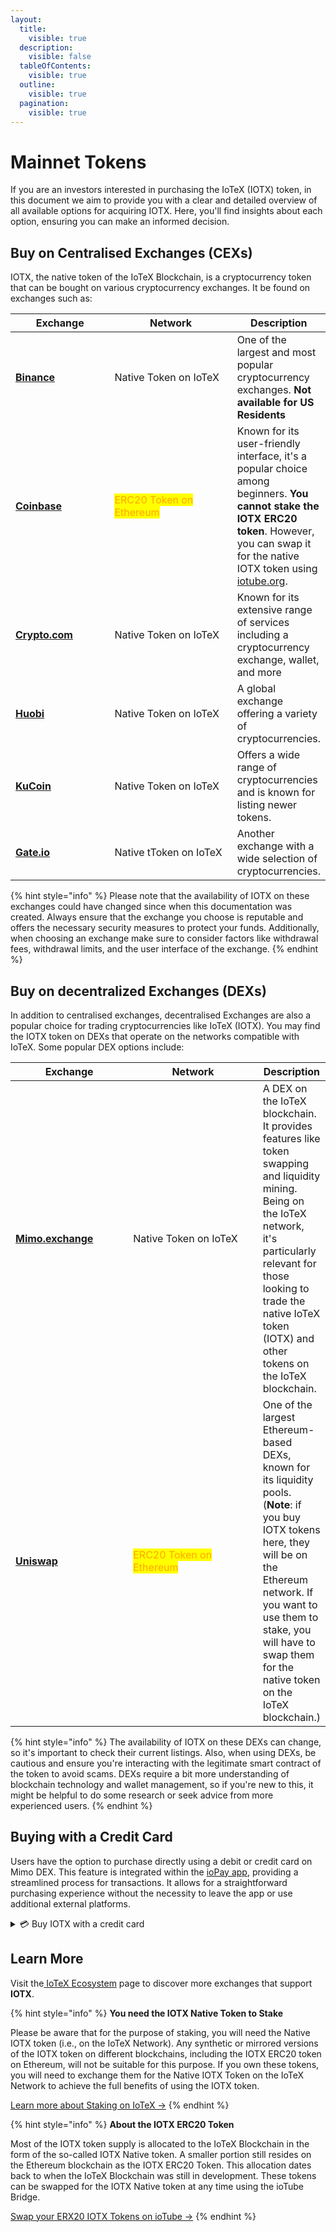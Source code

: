 ```yaml
---
layout:
  title:
    visible: true
  description:
    visible: false
  tableOfContents:
    visible: true
  outline:
    visible: true
  pagination:
    visible: true
---
```


# Mainnet Tokens

If you are an investors interested in purchasing the IoTeX (IOTX) token, in this document we aim to provide you with a clear and detailed overview of all available options for acquiring IOTX. Here, you'll find insights about each option, ensuring you can make an informed decision.

## Buy on Centralised Exchanges (CEXs)

IOTX, the native token of the IoTeX Blockchain, is a cryptocurrency token that can be bought on various cryptocurrency exchanges. It be found on exchanges such as:

<table><thead><tr><th width="156.33333333333331">Exchange</th><th width="210">Network</th><th>Description</th></tr></thead><tbody><tr><td><a href="https://www.binance.com/"><strong>Binance</strong></a></td><td>Native Token on IoTeX</td><td>One of the largest and most popular cryptocurrency exchanges. <strong>Not available for US Residents</strong></td></tr><tr><td><a href="https://www.coinbase.com/"><strong>Coinbase</strong></a></td><td><mark style="color:orange;">ERC20 Token on Ethereum</mark></td><td>Known for its user-friendly interface, it's a popular choice among beginners. <strong>You cannot stake the IOTX ERC20 token</strong>. However, you can swap it for the native IOTX token using <a href="https://iotube.org">iotube.org</a>. </td></tr><tr><td><a href="https://crypto.com"><strong>Crypto.com</strong></a></td><td>Native Token on IoTeX</td><td>Known for its extensive range of services including a cryptocurrency exchange, wallet, and more</td></tr><tr><td><a href="https://www.htx.com/"><strong>Huobi</strong></a></td><td>Native Token on IoTeX</td><td>A global exchange offering a variety of cryptocurrencies.</td></tr><tr><td><a href="https://www.kucoin.com/"><strong>KuCoin</strong></a></td><td>Native Token on IoTeX</td><td>Offers a wide range of cryptocurrencies and is known for listing newer tokens.</td></tr><tr><td><a href="https://www.gate.io/"><strong>Gate.io</strong></a></td><td>Native tToken on IoTeX</td><td>Another exchange with a wide selection of cryptocurrencies.</td></tr></tbody></table>

{% hint style="info" %}
Please note that the availability of IOTX on these exchanges could have changed since when this documentation was created. Always ensure that the exchange you choose is reputable and offers the necessary security measures to protect your funds. Additionally, when choosing an exchange make sure to consider factors like withdrawal fees, withdrawal limits, and the user interface of the exchange.&#x20;
{% endhint %}

## Buy on decentralized Exchanges (DEXs) <a href="#to-buy-native-iotx" id="to-buy-native-iotx"></a>

In addition to centralised exchanges, decentralised Exchanges are also a popular choice for trading cryptocurrencies like IoTeX (IOTX). You may find the IOTX token on DEXs that operate on the networks compatible with IoTeX. Some popular DEX options include:



<table><thead><tr><th width="185.33333333333331">Exchange</th><th width="224">Network</th><th>Description</th></tr></thead><tbody><tr><td><a href="https://mimo.exchange"><strong>Mimo.exchange</strong></a></td><td>Native Token on IoTeX</td><td>A DEX on the IoTeX blockchain. It provides features like token swapping and liquidity mining. Being on the IoTeX network, it's particularly relevant for those looking to trade the native IoTeX token (IOTX) and other tokens on the IoTeX blockchain.</td></tr><tr><td><a href="https://uniswap.org"><strong>Uniswap</strong></a></td><td><mark style="color:orange;">ERC20 Token on Ethereum</mark></td><td>One of the largest Ethereum-based DEXs, known for its liquidity pools. (<strong>Note</strong>: if you buy IOTX tokens here, they will be on the Ethereum network. If you want to use them to stake,  you will have to swap them for the native token on the IoTeX blockchain.)</td></tr></tbody></table>

{% hint style="info" %}
The availability of IOTX on these DEXs can change, so it's important to check their current listings. Also, when using DEXs, be cautious and ensure you're interacting with the legitimate smart contract of the token to avoid scams. DEXs require a bit more understanding of blockchain technology and wallet management, so if you're new to this, it might be helpful to do some research or seek advice from more experienced users.
{% endhint %}

## Buying with a Credit Card

Users have the option to purchase directly using a debit or credit card on Mimo DEX. This feature is integrated within the [ioPay app](broken-reference), providing a streamlined process for transactions. It allows for a straightforward purchasing experience without the necessity to leave the app or use additional external platforms.

<details>

<summary>💳 Buy IOTX with a credit card</summary>

[Go to mimo.exchange ->](https://mimo.exchange/?ref=iotex.io#/creditcard)

</details>

## Learn More

Visit the[ IoTeX Ecosystem](https://ecosystem.iotex.io/?tag=Exchange,Wallet) page to discover more exchanges that support **IOTX**.&#x20;

{% hint style="info" %}
**You need the IOTX Native Token to Stake**

Please be aware that for the purpose of staking, you will need the Native IOTX token (i.e., on the IoTeX Network). Any synthetic or mirrored versions of the IOTX token on different blockchains, including the IOTX ERC20 token on Ethereum, will not be suitable for this purpose. If you own these tokens, you will need to exchange them for the Native IOTX Token on the IoTeX Network to achieve the full benefits of using the IOTX token.

[Learn more about Staking on IoTeX ->](../../../../backlog/reference/ioctl-cli-reference/staking-and-voting.md)
{% endhint %}

{% hint style="info" %}
**About the IOTX ERC20 Token**

Most of the IOTX token supply is allocated to the IoTeX Blockchain in the form of the so-called IOTX Native token. A smaller portion still resides on the Ethereum blockchain as the IOTX ERC20 Token. This allocation dates back to when the IoTeX Blockchain was still in development. These tokens can be swapped for the IOTX Native token at any time using the ioTube Bridge.

[Swap your ERX20 IOTX Tokens on ioTube ->](https://iotube.org)
{% endhint %}
